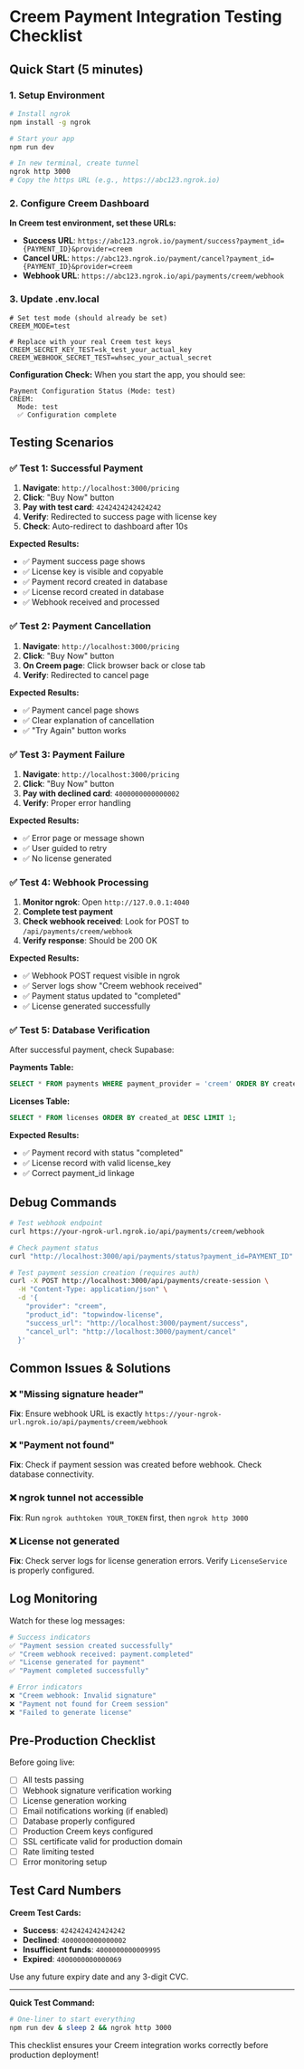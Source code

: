 # Creem Payment Integration Testing Checklist

## Quick Start (5 minutes)

### 1. Setup Environment

```bash
# Install ngrok
npm install -g ngrok

# Start your app
npm run dev

# In new terminal, create tunnel
ngrok http 3000
# Copy the https URL (e.g., https://abc123.ngrok.io)
```

### 2. Configure Creem Dashboard

**In Creem test environment, set these URLs:**

- **Success URL**: `https://abc123.ngrok.io/payment/success?payment_id={PAYMENT_ID}&provider=creem`
- **Cancel URL**: `https://abc123.ngrok.io/payment/cancel?payment_id={PAYMENT_ID}&provider=creem`
- **Webhook URL**: `https://abc123.ngrok.io/api/payments/creem/webhook`

### 3. Update .env.local

```env
# Set test mode (should already be set)
CREEM_MODE=test

# Replace with your real Creem test keys
CREEM_SECRET_KEY_TEST=sk_test_your_actual_key
CREEM_WEBHOOK_SECRET_TEST=whsec_your_actual_secret
```

**Configuration Check:**
When you start the app, you should see:
```
Payment Configuration Status (Mode: test)
CREEM:
  Mode: test
  ✅ Configuration complete
```

## Testing Scenarios

### ✅ Test 1: Successful Payment

1. **Navigate**: `http://localhost:3000/pricing`
2. **Click**: "Buy Now" button
3. **Pay with test card**: `4242424242424242`
4. **Verify**: Redirected to success page with license key
5. **Check**: Auto-redirect to dashboard after 10s

**Expected Results:**
- ✅ Payment success page shows
- ✅ License key is visible and copyable  
- ✅ Payment record created in database
- ✅ License record created in database
- ✅ Webhook received and processed

### ✅ Test 2: Payment Cancellation

1. **Navigate**: `http://localhost:3000/pricing`
2. **Click**: "Buy Now" button
3. **On Creem page**: Click browser back or close tab
4. **Verify**: Redirected to cancel page

**Expected Results:**
- ✅ Payment cancel page shows
- ✅ Clear explanation of cancellation
- ✅ "Try Again" button works

### ✅ Test 3: Payment Failure

1. **Navigate**: `http://localhost:3000/pricing`
2. **Click**: "Buy Now" button  
3. **Pay with declined card**: `4000000000000002`
4. **Verify**: Proper error handling

**Expected Results:**
- ✅ Error page or message shown
- ✅ User guided to retry
- ✅ No license generated

### ✅ Test 4: Webhook Processing

1. **Monitor ngrok**: Open `http://127.0.0.1:4040`
2. **Complete test payment**
3. **Check webhook received**: Look for POST to `/api/payments/creem/webhook`
4. **Verify response**: Should be 200 OK

**Expected Results:**
- ✅ Webhook POST request visible in ngrok
- ✅ Server logs show "Creem webhook received"
- ✅ Payment status updated to "completed"
- ✅ License generated successfully

### ✅ Test 5: Database Verification

After successful payment, check Supabase:

**Payments Table:**
```sql
SELECT * FROM payments WHERE payment_provider = 'creem' ORDER BY created_at DESC LIMIT 1;
```

**Licenses Table:**
```sql
SELECT * FROM licenses ORDER BY created_at DESC LIMIT 1;
```

**Expected Results:**
- ✅ Payment record with status "completed"
- ✅ License record with valid license_key
- ✅ Correct payment_id linkage

## Debug Commands

```bash
# Test webhook endpoint
curl https://your-ngrok-url.ngrok.io/api/payments/creem/webhook

# Check payment status  
curl "http://localhost:3000/api/payments/status?payment_id=PAYMENT_ID"

# Test payment session creation (requires auth)
curl -X POST http://localhost:3000/api/payments/create-session \
  -H "Content-Type: application/json" \
  -d '{
    "provider": "creem",
    "product_id": "topwindow-license", 
    "success_url": "http://localhost:3000/payment/success",
    "cancel_url": "http://localhost:3000/payment/cancel"
  }'
```

## Common Issues & Solutions

### ❌ "Missing signature header"
**Fix**: Ensure webhook URL is exactly `https://your-ngrok-url.ngrok.io/api/payments/creem/webhook`

### ❌ "Payment not found" 
**Fix**: Check if payment session was created before webhook. Check database connectivity.

### ❌ ngrok tunnel not accessible
**Fix**: Run `ngrok authtoken YOUR_TOKEN` first, then `ngrok http 3000`

### ❌ License not generated
**Fix**: Check server logs for license generation errors. Verify `LicenseService` is properly configured.

## Log Monitoring

Watch for these log messages:

```bash
# Success indicators
✅ "Payment session created successfully"
✅ "Creem webhook received: payment.completed"  
✅ "License generated for payment"
✅ "Payment completed successfully"

# Error indicators  
❌ "Creem webhook: Invalid signature"
❌ "Payment not found for Creem session"
❌ "Failed to generate license"
```

## Pre-Production Checklist

Before going live:

- [ ] All tests passing
- [ ] Webhook signature verification working
- [ ] License generation working
- [ ] Email notifications working (if enabled)
- [ ] Database properly configured
- [ ] Production Creem keys configured
- [ ] SSL certificate valid for production domain
- [ ] Rate limiting tested
- [ ] Error monitoring setup

## Test Card Numbers

**Creem Test Cards:**
- **Success**: `4242424242424242`
- **Declined**: `4000000000000002`  
- **Insufficient funds**: `4000000000009995`
- **Expired**: `4000000000000069`

Use any future expiry date and any 3-digit CVC.

---

**Quick Test Command:**
```bash
# One-liner to start everything
npm run dev & sleep 2 && ngrok http 3000
```

This checklist ensures your Creem integration works correctly before production deployment!